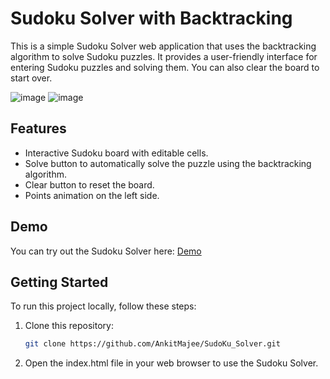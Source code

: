 # Sudoku Solver with Backtracking

This is a simple Sudoku Solver web application that uses the backtracking algorithm to solve Sudoku puzzles. It provides a user-friendly interface for entering Sudoku puzzles and solving them. You can also clear the board to start over.

![image](https://github.com/AnkitMajee/SudoKu_Solver/assets/76817118/2013710b-b2c3-4f07-ad9a-776c2115b643)
![image](https://github.com/AnkitMajee/SudoKu_Solver/assets/76817118/ea1546b4-0e53-441b-88aa-28682e1b2694)


## Features

- Interactive Sudoku board with editable cells.
- Solve button to automatically solve the puzzle using the backtracking algorithm.
- Clear button to reset the board.
- Points animation on the left side.

## Demo

You can try out the Sudoku Solver here: [Demo](https://ankitmajee.github.io/SudoKu_Solver/)

## Getting Started

To run this project locally, follow these steps:

1. Clone this repository:
    ```bash
   git clone https://github.com/AnkitMajee/SudoKu_Solver.git

2. Open the index.html file in your web browser to use the Sudoku Solver.

  

